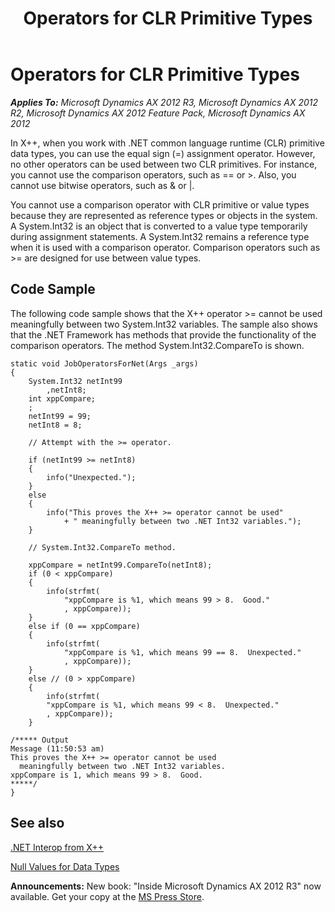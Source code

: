 ﻿---
title: Operators for CLR Primitive Types
TOCTitle: Operators for CLR Primitive Types
ms:assetid: 0a9f44d8-a82c-4a13-9d38-d1285d16e85c
ms:mtpsurl: https://msdn.microsoft.com/en-us/library/Cc581728(v=AX.60)
ms:contentKeyID: 35240354
ms.date: 05/18/2015
mtps_version: v=AX.60
---

# Operators for CLR Primitive Types 


_**Applies To:** Microsoft Dynamics AX 2012 R3, Microsoft Dynamics AX 2012 R2, Microsoft Dynamics AX 2012 Feature Pack, Microsoft Dynamics AX 2012_

In X++, when you work with .NET common language runtime (CLR) primitive data types, you can use the equal sign (=) assignment operator. However, no other operators can be used between two CLR primitives. For instance, you cannot use the comparison operators, such as == or \>. Also, you cannot use bitwise operators, such as & or |.

You cannot use a comparison operator with CLR primitive or value types because they are represented as reference types or objects in the system. A System.Int32 is an object that is converted to a value type temporarily during assignment statements. A System.Int32 remains a reference type when it is used with a comparison operator. Comparison operators such as \>= are designed for use between value types.

## Code Sample

The following code sample shows that the X++ operator \>= cannot be used meaningfully between two System.Int32 variables. The sample also shows that the .NET Framework has methods that provide the functionality of the comparison operators. The method System.Int32.CompareTo is shown.

    static void JobOperatorsForNet(Args _args)
    {
        System.Int32 netInt99
            ,netInt8;
        int xppCompare;
        ;
        netInt99 = 99;
        netInt8 = 8;
    
        // Attempt with the >= operator.
    
        if (netInt99 >= netInt8)
        {
            info("Unexpected.");
        }
        else
        {
            info("This proves the X++ >= operator cannot be used"
                + " meaningfully between two .NET Int32 variables.");
        }
    
        // System.Int32.CompareTo method.
    
        xppCompare = netInt99.CompareTo(netInt8);
        if (0 < xppCompare)
        {
            info(strfmt(
                "xppCompare is %1, which means 99 > 8.  Good."
                , xppCompare));
        }
        else if (0 == xppCompare)
        {
            info(strfmt(
                "xppCompare is %1, which means 99 == 8.  Unexpected."
                , xppCompare));
        }
        else // (0 > xppCompare)
        {
            info(strfmt(
            "xppCompare is %1, which means 99 < 8.  Unexpected."
            , xppCompare));
        }
    
    /***** Output
    Message (11:50:53 am)
    This proves the X++ >= operator cannot be used
      meaningfully between two .NET Int32 variables.
    xppCompare is 1, which means 99 > 8.  Good.
    *****/
    }

## See also

[.NET Interop from X++](net-interop-from-x.md)

[Null Values for Data Types](null-values-for-data-types.md)

  
**Announcements:** New book: "Inside Microsoft Dynamics AX 2012 R3" now available. Get your copy at the [MS Press Store](https://www.microsoftpressstore.com/store/inside-microsoft-dynamics-ax-2012-r3-9780735685109).

